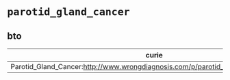 # `parotid_gland_cancer`

## bto

| curie                                                                               |   usages | nodes                                                     |
|-------------------------------------------------------------------------------------|----------|-----------------------------------------------------------|
| Parotid_Gland_Cancer:http://www.wrongdiagnosis.com/p/parotid_gland_cancer/intro.htm |        1 | [BTO:0004881](http://purl.obolibrary.org/obo/BTO_0004881) |

